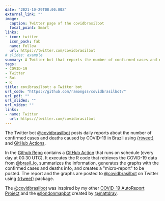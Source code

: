```yaml
---
date: "2021-10-29T00:00:00Z"
external_link: ""
image:
  caption: Twitter page of the covidbrasilbot
  focal_point: Smart
links:
- icon: twitter
  icon_pack: fab
  name: Follow
  url: https://twitter.com/covidbrasilbot
# slides: example
summary: A Twitter bot that reports the number of confirmed cases and deaths by COVID-19 in Brazil using rtweet and Github Actions.
tags:
- COVID-19
- Twitter
- Bot
- R
title: covibrasilbot: a Twitter bot
url_code: "https://github.com/ramongss/covidbrasilbot/"
url_pdf: ""
url_slides: ""
url_video: ""
links:
- name: Twitter
  url: https://twitter.com/covidbrasilbot
---
```

The Twitter bot [@covidbrasilbot](https://www.twitter.com/covidbrasilbot) posts daily reports about the number of confirmed cases and deaths caused by COVID-19 in Brazil using [{rtweet}](https://docs.ropensci.org/rtweet/) and [GitHub Actions](https://docs.github.com/en/actions).

In the [Github Repo](https://github.com/ramongss/covidbrasilbot/) contains a [GitHub Action](https://github.com/features/actions) that runs on schedule (every day at 00:30 UTC). It executes the R code that retrieves the COVID-19 data from [@brasil_io](https://twitter.com/brasil_io), summarizes the information, generates the graphs with the confirmed cases and deaths info, and creates a "micro-report" to be posted. The report and the graphs are posted to [@covidbrasilbot](https://www.twitter.com/covidbrasilbot) on Twitter using [{rtweet}](https://docs.ropensci.org/rtweet/) package.

The [@covidbrasilbot](https://www.twitter.com/covidbrasilbot) was inspired by my other [COVID-19 AutoReport Project](https://ramongss.github.io/project/covid19-autoreport/) and the [@londonmapbot](https://twitter.com/londonmapbot) created by [@mattdray](https://twitter.com/mattdray).
